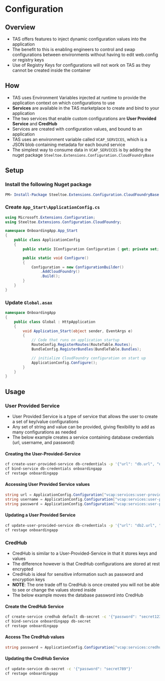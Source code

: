 # Configuration

## Overview

* TAS offers features to inject dynamic configuration values into the application
* The benefit to this is enabling engineers to control and swap configurations between environments without having to edit web.config or registry keys
* Use of Registry Keys for configurations will not work on TAS as they cannot be created inside the container

## How

* TAS uses Environment Variables injected at runtime to provide the application context on which configurations to use
* **Services** are available in the TAS marketplace to create and bind to your application
* The two services that enable custom configurations are **User Provided Service** and **CredHub**
* Services are created with configuration values, and bound to an application
* TAS uses an environment variable called `VCAP_SERVICES`, which is a JSON blob containing metadata for each bound service
* The simplest way to consume data in `VCAP_SERVICES` is by adding the nuget package `Steeltoe.Extensions.Configuration.CloudFoundryBase`

## Setup

### Install the following Nuget package

```powershell
PM> Install-Package Steeltoe.Extensions.Configuration.CloudFoundryBase
```


### Create `App_Start\ApplicationConfig.cs`
```csharp
using Microsoft.Extensions.Configuration;
using Steeltoe.Extensions.Configuration.CloudFoundry;

namespace OnboardingApp.App_Start
{
    public class ApplicationConfig
    {
        public static IConfiguration Configuration { get; private set; }

        public static void Configure()
        {
            Configuration = new ConfigurationBuilder()
                .AddCloudFoundry()
                .Build();
        }
    }
}
```

### Update `Global.asax`

```csharp
namespace OnboardingApp
{
    public class Global : HttpApplication
    {
        void Application_Start(object sender, EventArgs e)
        {
            // Code that runs on application startup
            RouteConfig.RegisterRoutes(RouteTable.Routes);
            BundleConfig.RegisterBundles(BundleTable.Bundles);

            // initialize CloudFoundry configuration on start up
            ApplicationConfig.Configure();
        }
    }
}
```

## Usage

### User Provided Service

* User Provided Service is a type of service that allows the user to create a set of key/value configurations
* Any set of string and value can be provided, giving flexibility to add as many configurations as needed
* The below example creates a service containing database credentials (url, username, and password)

#### Creating the User-Provided-Service

```bash
cf create-user-provided-service db-credentials -p '{"url": "db.url", "username": "db-user", "password": "secret123"}'
cf bind-service db-credentials onboardingapp
cf restage onboardingapp
```

#### Accessing User Provided Service values
```csharp
string url = ApplicationConfig.Configuration["vcap:services:user-provided:0:credentials:url"];
string username = ApplicationConfig.Configuration["vcap:services:user-provided:0:credentials:username"];
string password = ApplicationConfig.Configuration["vcap:services:user-provided:0:credentials:password"];
```

#### Updating a User Provided Service
```bash
cf update-user-provided-service db-credentials -p '{"url": "db2.url", "username": "db2-user"}'
cf restage onboardingapp
 ```

### CredHub

* CredHub is similar to a User-Provided-Service in that it stores keys and values
* The difference however is that CredHub configurations are stored at rest encrypted
* CredHub is ideal for sensitive information such as password and encryption keys
* **NOTE**: The one trade off to CredHub is once created you will not be able to see or change the values stored inside
* The below example moves the database password into CredHub

#### Create the CredHub Service

```bash
cf create-service credhub default db-secret -c '{"password": "secret123"}'
cf bind-service onboardingapp db-secret
cf restage onboardingapp
 ```

 #### Access The CredHub values

```csharp
string password = ApplicationConfig.Configuration["vcap:services:credhub:0:credentials:password"];
```

#### Updating the CredHub Service

 ```bash
cf update-service db-secret -c '{"password": "secret789"}'
cf restage onboardingapp
```